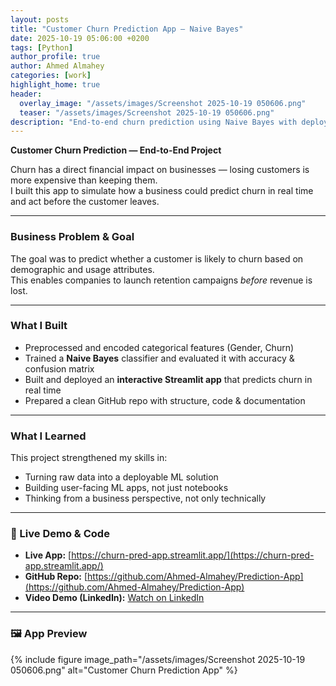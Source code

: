 ```yaml
---
layout: posts
title: "Customer Churn Prediction App — Naive Bayes"
date: 2025-10-19 05:06:00 +0200
tags: [Python]
author_profile: true
author: Ahmed Almahey
categories: [work]
highlight_home: true
header:
  overlay_image: "/assets/images/Screenshot 2025-10-19 050606.png"
  teaser: "/assets/images/Screenshot 2025-10-19 050606.png"
description: "End-to-end churn prediction using Naive Bayes with deployment on Streamlit."
---
```


**Customer Churn Prediction — End-to-End Project**

Churn has a direct financial impact on businesses — losing customers is more expensive than keeping them.  
I built this app to simulate how a business could predict churn in real time and act before the customer leaves.

---

###  Business Problem & Goal

The goal was to predict whether a customer is likely to churn based on demographic and usage attributes.  
This enables companies to launch retention campaigns *before* revenue is lost.

---

###  What I Built

- Preprocessed and encoded categorical features (Gender, Churn)
- Trained a **Naive Bayes** classifier and evaluated it with accuracy & confusion matrix
- Built and deployed an **interactive Streamlit app** that predicts churn in real time
- Prepared a clean GitHub repo with structure, code & documentation

---

###  What I Learned

This project strengthened my skills in:
- Turning raw data into a deployable ML solution
- Building user-facing ML apps, not just notebooks
- Thinking from a business perspective, not only technically

---

### 🔗 Live Demo & Code

- **Live App:** [https://churn-pred-app.streamlit.app/](https://churn-pred-app.streamlit.app/)
- **GitHub Repo:** [https://github.com/Ahmed-Almahey/Prediction-App](https://github.com/Ahmed-Almahey/Prediction-App)
- **Video Demo (LinkedIn):** [Watch on LinkedIn](https://www.linkedin.com/posts/ahmed-almahey_iti-datascience-machinelearning-activity-7328411469266485249-MKOQ?utm_source=share&utm_medium=member_desktop&rcm=ACoAACc9-lYBwv4AGqqF7Pyk4h-OiyXQ8haYNow)


---

### 🖼 App Preview

{% include figure image_path="/assets/images/Screenshot 2025-10-19 050606.png" alt="Customer Churn Prediction App" %}
